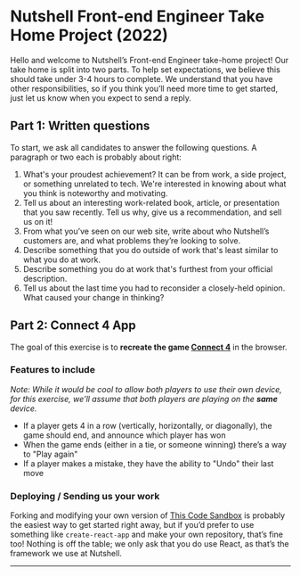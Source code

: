 # Nutshell Front-end Engineer Take Home Project (2022)
Hello and welcome to Nutshell’s Front-end Engineer take-home project! Our take home is split into two parts. To help set expectations, we believe this should take under 3-4 hours to complete. We understand that you have other responsibilities, so if you think you’ll need more time to get started, just let us know when you expect to send a reply.

## Part 1: Written questions

To start, we ask all candidates to answer the following questions. A paragraph or two each is probably about right:

1. What's your proudest achievement? It can be from work, a side project, or something unrelated to tech. We're interested in knowing about what you think is noteworthy and motivating.
2. Tell us about an interesting work-related book, article, or presentation that you saw recently. Tell us why, give us a recommendation, and sell us on it!
3. From what you’ve seen on our web site, write about who Nutshell’s customers are, and what problems they’re looking to solve.
4. Describe something that you do outside of work that's least similar to what you do at work.
5. Describe something you do at work that's furthest from your official description.
6. Tell us about the last time you had to reconsider a closely-held opinion. What caused your change in thinking?



## Part 2: Connect 4 App

The goal of this exercise is to **recreate the game <a target='_blank' href="https://www.fgbradleys.com/rules/Connect%20Four.pdf">Connect 4</a>** in the browser.

### Features to include

_Note: While it would be cool to allow both players to use their own device, for this exercise, we’ll assume that both players are playing on the **same** device._

- If a player gets 4 in a row (vertically, horizontally, or diagonally), the game should end, and announce which player has won
- When the game ends (either in a tie, or someone winning) there’s a way to "Play again"
- If a player makes a mistake, they have the ability to "Undo" their last move

### Deploying / Sending us your work

Forking and modifying your own version of [This Code Sandbox](https://codesandbox.io/s/connect-4-4mex2u) is probably the easiest way to get started right away, but if you’d prefer to use something like `create-react-app` and make your own repository, that’s fine too! Nothing is off the table; we only ask that you do use React, as that’s the framework we use at Nutshell.

---

